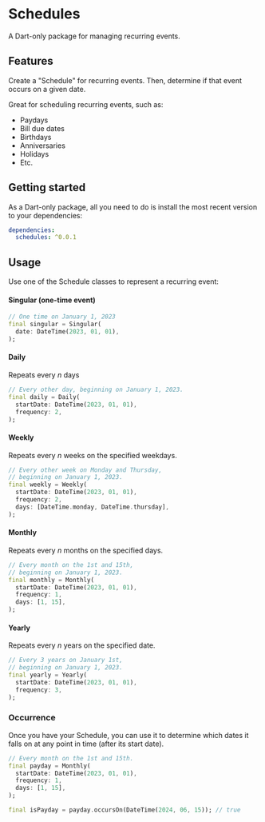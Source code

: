 # Schedules

A Dart-only package for managing recurring events.

## Features

Create a "Schedule" for recurring events. Then, determine if that event occurs on a given date.

Great for scheduling recurring events, such as:
  * Paydays
  * Bill due dates
  * Birthdays
  * Anniversaries
  * Holidays
  * Etc.

## Getting started

As a Dart-only package, all you need to do is install the most recent version to your dependencies:

```yaml
dependencies:
  schedules: ^0.0.1
```

## Usage

Use one of the Schedule classes to represent a recurring event:

#### Singular (one-time event)

```dart
// One time on January 1, 2023
final singular = Singular(
  date: DateTime(2023, 01, 01),
);
```

#### Daily

Repeats every _n_ days

```dart
// Every other day, beginning on January 1, 2023.
final daily = Daily(
  startDate: DateTime(2023, 01, 01),
  frequency: 2,
);
```

#### Weekly

Repeats every _n_ weeks on the specified weekdays.

```dart
// Every other week on Monday and Thursday, 
// beginning on January 1, 2023.
final weekly = Weekly(
  startDate: DateTime(2023, 01, 01),
  frequency: 2,
  days: [DateTime.monday, DateTime.thursday],
);
```

#### Monthly

Repeats every _n_ months on the specified days.

```dart
// Every month on the 1st and 15th,
// beginning on January 1, 2023.
final monthly = Monthly(
  startDate: DateTime(2023, 01, 01),
  frequency: 1,
  days: [1, 15],
);
```

#### Yearly

Repeats every _n_ years on the specified date.

```dart
// Every 3 years on January 1st, 
// beginning on January 1, 2023.
final yearly = Yearly(
  startDate: DateTime(2023, 01, 01),
  frequency: 3,
);
```

### Occurrence

Once you have your Schedule, you can use it to determine which dates it falls on at any point in time (after its start date).

```dart
// Every month on the 1st and 15th.
final payday = Monthly(
  startDate: DateTime(2023, 01, 01),
  frequency: 1,
  days: [1, 15],
);

final isPayday = payday.occursOn(DateTime(2024, 06, 15)); // true
```